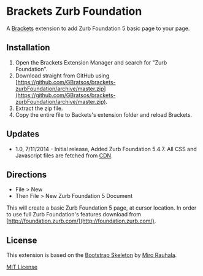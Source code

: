 # Brackets Zurb Foundation #

A [Brackets](http://brackets.io/) extension to add Zurb Foundation 5 basic page to your page.

## Installation ##
1. Open the Brackets Extension Manager and search for "Zurb Foundation".
2. Download straight from GitHub using [https://github.com/GBratsos/brackets-zurbFoundation/archive/master.zip](https://github.com/GBratsos/brackets-zurbFoundation/archive/master.zip).
3. Extract the zip file.
4. Copy the entire file to Backets's extension folder and reload Brackets.

## Updates ##
* 1.0, 7/11/2014 - Initial release, Added Zurb Foundation 5.4.7. All CSS and Javascript files are fetched from [CDN](http://cdnjs.com/libraries/foundation/).

## Directions ##
* File > New
* Then File > New Zurb Foundation 5 Document

This will create a basic Zurb Foundation 5 page, at cursor location.
In order to use full Zurb Foundation's features download from [http://foundation.zurb.com/](http://foundation.zurb.com/).

## License ##
This extension is based on the [Bootstrap Skeleton](https://github.com/mirorauhala/brackets-bootstrap-skeleton) by [Miro Rauhala](https://github.com/mirorauhala).

[MIT License](LICENSE)
